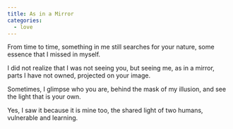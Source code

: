 ```yaml
---
title: As in a Mirror
categories:
  - love
---
```

From time to time,
something in me
still searches for your nature,
some essence
that I missed
in myself.

I did not realize
that I was not seeing you,
but seeing me,
as in a mirror,
parts I have not owned,
projected on your image.

Sometimes,
I glimpse who you are,
behind the mask of my illusion,
and see the light that is your own.

Yes, I saw it
because it is mine too,
the shared light of two humans,
vulnerable and learning.
